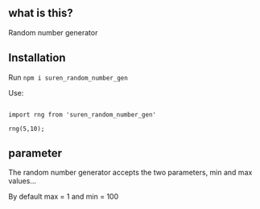 ## what is this?

Random number generator

## Installation

Run `npm i suren_random_number_gen`

Use:

```

import rng from 'suren_random_number_gen'

rng(5,10);

```

## parameter
 The random number generator accepts the two parameters, min and max values...


 By default max = 1 and min = 100